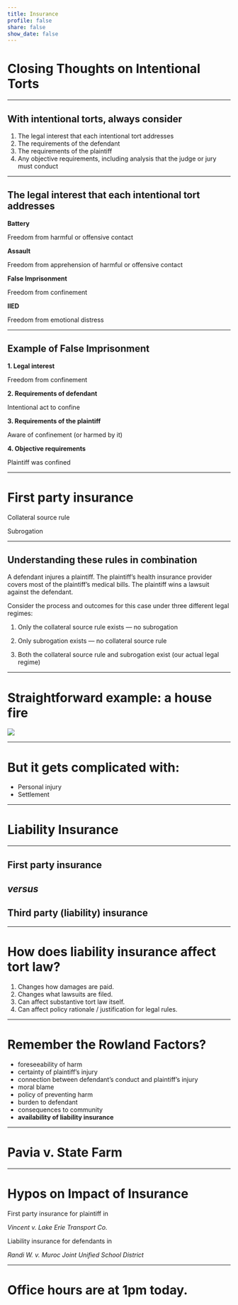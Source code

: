 ```yaml
---
title: Insurance
profile: false
share: false
show_date: false
---
```



# Closing Thoughts on Intentional Torts

---

## With intentional torts, always consider 

1. The legal interest that each intentional tort addresses
2. The requirements of the defendant
3. The requirements of the plaintiff
4. Any objective requirements, including analysis that the judge or jury must conduct

---

## The legal interest that each intentional tort addresses

**Battery**

Freedom from harmful or offensive contact

**Assault**

Freedom from apprehension of harmful or offensive contact

**False Imprisonment**

Freedom from confinement

**IIED**

Freedom from emotional distress


---

## Example of False Imprisonment

**1. Legal interest**

Freedom from confinement

**2. Requirements of defendant**

Intentional act to confine

**3. Requirements of the plaintiff**

Aware of confinement (or harmed by it)

**4. Objective requirements**

Plaintiff was confined

---

# First party insurance

Collateral source rule

Subrogation

---

## Understanding these rules in combination

A defendant injures a plaintiff. The plaintiff’s health insurance provider covers most of the plaintiff’s medical bills. The plaintiff wins a lawsuit against the defendant.

Consider the process and outcomes for this case under three different legal regimes:

1. Only the collateral source rule exists — no subrogation

2. Only subrogation exists — no collateral source rule

3. Both the collateral source rule and subrogation exist (our actual legal regime)

---

# Straightforward example: a house fire

![](images/fine.jpg)

---

# But it gets complicated with:

- Personal injury
- Settlement

---

# Liability Insurance

---

## First party insurance
## *versus*
## Third party (liability) insurance

---

# How does liability insurance affect tort law?

1. Changes how damages are paid.
2. Changes what lawsuits are filed.
3. Can affect substantive tort law itself.
4. Can affect policy rationale / justification for legal rules.

---
# Remember the Rowland Factors?

- foreseeability of harm
- certainty of plaintiff’s injury
- connection between defendant’s conduct and plaintiff’s injury
- moral blame
- policy of preventing harm
- burden to defendant
- consequences to community
- **availability of liability insurance**

---

# Pavia v. State Farm

---

# Hypos on Impact of Insurance

First party insurance for plaintiff in

_Vincent v. Lake Erie Transport Co._

Liability insurance for defendants in

_Randi W. v. Muroc Joint Unified School District_


---

# Office hours are at 1pm today.